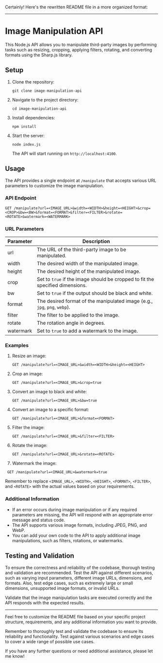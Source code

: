 Certainly! Here's the rewritten README file in a more organized format:

---

# Image Manipulation API

This Node.js API allows you to manipulate third-party images by performing tasks such as resizing, cropping, applying filters, rotating, and converting formats using the Sharp.js library.

## Setup

1. Clone the repository:

   ```shell
   git clone image-manipulation-api
   ```

2. Navigate to the project directory:

   ```shell
   cd image-manipulation-api
   ```

3. Install dependencies:

   ```shell
   npm install
   ```

4. Start the server:

   ```shell
   node index.js
   ```

   The API will start running on `http://localhost:4100`.

## Usage

The API provides a single endpoint at `/manipulate` that accepts various URL parameters to customize the image manipulation.

### API Endpoint

```
GET /manipulate?url=<IMAGE_URL>&width=<WIDTH>&height=<HEIGHT>&crop=<CROP>&bw=<BW>&format=<FORMAT>&filter=<FILTER>&rotate=<ROTATE>&watermark=<WATERMARK>
```

### URL Parameters

| Parameter  | Description                                                                                     |
|------------|-------------------------------------------------------------------------------------------------|
| url        | The URL of the third-party image to be manipulated.                                              |
| width      | The desired width of the manipulated image.                                                     |
| height     | The desired height of the manipulated image.                                                    |
| crop       | Set to `true` if the image should be cropped to fit the specified dimensions.                    |
| bw         | Set to `true` if the output should be black and white.                                           |
| format     | The desired format of the manipulated image (e.g., `jpg`, `png`, `webp`).                        |
| filter     | The filter to be applied to the image.                                                          |
| rotate     | The rotation angle in degrees.                                                                  |
| watermark  | Set to `true` to add a watermark to the image.                                                  |

### Examples

1. Resize an image:

   ```
   GET /manipulate?url=<IMAGE_URL>&width=<WIDTH>&height=<HEIGHT>
   ```

2. Crop an image:

   ```
   GET /manipulate?url=<IMAGE_URL>&crop=true
   ```

3. Convert an image to black and white:

   ```
   GET /manipulate?url=<IMAGE_URL>&bw=true
   ```

4. Convert an image to a specific format:

   ```
   GET /manipulate?url=<IMAGE_URL>&format=<FORMAT>
   ```

5. Filter the image:
    ```
   GET /manipulate?url=<IMAGE_URL>&filter=<FILTER>
   ```

6. Rotate the image:

    ```
   GET /manipulate?url=<IMAGE_URL>&rotate=<ROTATE>
   ```

7. Watermark the image:

  ```
   GET /manipulate?url=<IMAGE_URL>&watermark=true
   ```

Remember to replace `<IMAGE_URL>`, `<WIDTH>`, `<HEIGHT>`, `<FORMAT>`, `<FILTER>`, and `<ROTATE>` with the actual values based on your requirements.

### Additional Information

- If an error occurs during image manipulation or if any required parameters are missing, the API will respond with an appropriate error message and status code.
- The API supports various image formats, including JPEG, PNG, and WebP.
- You can add your own code to the API to apply additional image manipulations, such as filters, rotations, or watermarks.

## Testing and Validation

To ensure the correctness and reliability of the codebase, thorough testing and validation are recommended. Test the API against different scenarios, such as varying input parameters, different image URLs, dimensions, and formats. Also, test edge cases, such as extremely large or small dimensions, unsupported image formats, or invalid URLs.

Validate that the image manipulation tasks are executed correctly and the API responds with the expected results.

---

Feel free to customize the README file based on your specific project structure, requirements, and any additional information you want to provide.

Remember to thoroughly test and validate the codebase to ensure its reliability and functionality. Test against various scenarios and edge cases to cover a wide range of possible use cases.

If you have any further questions or need additional assistance, please let me know!
